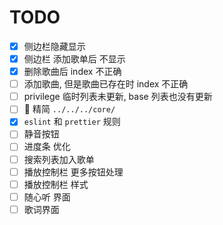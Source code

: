 # TODO

- [x] 侧边栏隐藏显示
- [x] 侧边栏 添加歌单后 不显示
- [x] 删除歌曲后 index 不正确
- [ ] 添加歌曲, 但是歌曲已存在时 index 不正确
- [ ] privilege 临时列表未更新, base 列表也没有更新
- [ ]  精简 `../../../core/`
- [x] `eslint` 和 `prettier` 规则
- [ ] 静音按钮
- [ ] 进度条 优化
- [ ] 搜索列表加入歌单
- [ ] 播放控制栏 更多按钮处理
- [ ] 播放控制栏 样式
- [ ] 随心听 界面
- [ ] 歌词界面
